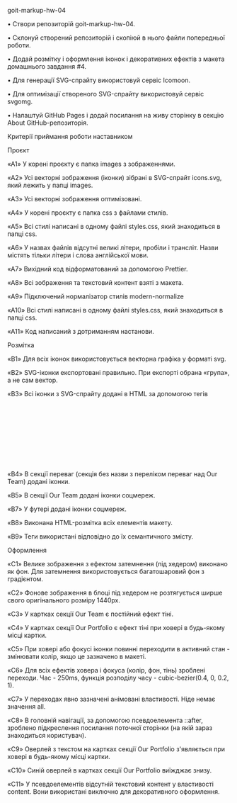 goit-markup-hw-04

• Створи репозиторій goit-markup-hw-04.

• Склонуй створений репозиторій і скопіюй в нього файли попередньої роботи.

• Додай розмітку і оформлення іконок і декоративних ефектів з макета домашнього завдання #4.

• Для генерації SVG-спрайту використовуй сервіс Icomoon.

• Для оптимізації створеного SVG-спрайту використовуй сервіс svgomg.

• Налаштуй GitHub Pages і додай посилання на живу сторінку в секцію About GitHub-репозиторія.



Критерії приймання роботи наставником



Проєкт



«A1» У корені проєкту є папка images з зображеннями.



«A2» Усі векторні зображення (іконки) зібрані в SVG-спрайт icons.svg, який лежить у папці images.



«A3» Усі векторні зображення оптимізовані.



«A4» У корені проєкту є папка css з файлами стилів.



«A5» Всі стилі написані в одному файлі styles.css, який знаходиться в папці css.



«A6» У назвах файлів відсутні великі літери, пробіли і трансліт. Назви містять тільки літери і слова англійської мови.



«A7» Вихідний код відформатований за допомогою Prettier.



«A8» Всі зображення та текстовий контент взяті з макета.



«A9» Підключений нормалізатор стилів modern-normalize 



«A10» Всі стилі написані в одному файлі styles.css, який знаходиться в папці css.



«A11» Код написаний з дотриманням настанови.



Розмітка



«B1» Для всіх іконок використовується векторна графіка у форматі svg.



«B2» SVG-іконки експортовані правильно. При експорті обрана «група», а не сам вектор.



«B3» Всі іконки з SVG-спрайту додані в HTML за допомогою тегів <svg> і <use>



«B4» В секції переваг (секція без назви з переліком переваг над Our Team) додані іконки.



«B5» В секції Our Team додані іконки соцмереж.



«B7» У футері додані іконки соцмереж.



«B8» Виконана HTML-розмітка всіх елементів макету.



«B9» Теги використані відповідно до їх семантичного змісту.



Оформлення



«C1» Велике зображення з ефектом затемнення (під хедером) виконано як фон. Для затемнення використовується багатошаровий фон з градієнтом.



«C2» Фонове зображення в блоці під хедером не розтягується ширше свого оригінального розміру 1440рх.



«C3» У картках секції Our Team є постійний ефект тіні.



«C4» У картках секції Our Portfolio є ефект тіні при ховері в будь-якому місці картки.



«C5» При ховері або фокусі іконки повинні переходити в активний стан - змінювати колір, якщо це зазначено в макеті.



«C6» Для всіх ефектів ховера і фокуса (колір, фон, тінь) зроблені переходи. Час - 250ms, функція розподілу часу - cubic-bezier(0.4, 0, 0.2, 1).



«C7» У переходах явно зазначені анімовані властивості. Ніде немає значення all.



«C8» В головній навігації, за допомогою псевдоелемента ::after, зроблено підкреслення посилання поточної сторінки (на якій зараз знаходиться користувач).



«C9» Оверлей з текстом на картках секції Our Portfolio з'являється при ховері в будь-якому місці картки.



«C10» Синій оверлей в картках секції Our Portfolio виїжджає знизу.



«C11» У псевдоелементів відсутній текстовий контент у властивості content. Вони використані виключно для декоративного оформлення.
